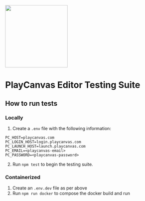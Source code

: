 <img width="200" src="https://s3-eu-west-1.amazonaws.com/static.playcanvas.com/platform/images/logo/playcanvas-logo-medium.png"/>

# PlayCanvas Editor Testing Suite

## How to run tests

### Locally

1. Create a `.env` file with the following information: 

```
PC_HOST=playcanvas.com
PC_LOGIN_HOST=login.playcanvas.com
PC_LAUNCH_HOST=launch.playcanvas.com
PC_EMAIL=<playcanvas-email>
PC_PASSWORD=<playcanvas-password>
```

2. Run `npm test` to begin the testing suite.

### Containerized

1. Create an `.env.dev` file as per above
2. Run `npm run docker` to compose the docker build and run